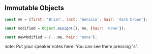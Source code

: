 ##  Immutable Objects

```javascript
const me = {first: 'Brian', last: 'Genisio', hair: 'dark brown'};

const modified = Object.assign({}, me, {hair: 'none'});

const newModified = {...me, hair: 'none'};
```

note:
    Put your speaker notes here.
    You can see them pressing 's'.
